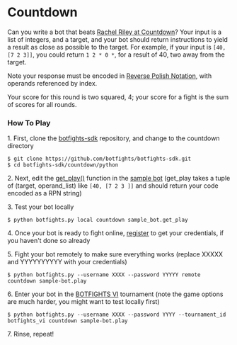 Countdown
=========

Can you write a bot that beats [Rachel Riley at Countdown](https://www.youtube.com/watch?v=ZjCbWg4ZUAY)? Your input is a list of integers, and a target, and your bot should return instructions to yield a result as close as possible to the target. For example, if your input is `[40, [7 2 3]]`, you could return `1 2 * 0 *`, for a result of 40, two away from the target.

Note your response must be encoded in [Reverse Polish Notation](https://en.wikipedia.org/wiki/Reverse_Polish_notation), with operands referenced by index.

Your score for this round is two squared, 4; your score for a fight is the sum of scores for all rounds.

### How To Play

1\. First, clone the [botfights-sdk](https://github.com/botfights/botfights-sdk) repository, and change to the countdown directory

    $ git clone https://github.com/botfights/botfights-sdk.git
    $ cd botfights-sdk/countdown/python

2\. Next, edit the [get_play()](https://github.com/botfights/botfights-sdk/blob/main/countdown/python/sample-bot.py#L33) function in the [sample bot](https://github.com/botfights/botfights-sdk/blob/main/countdown/sample-bot.py) (get\_play takes a tuple of (target, operand\_list) like `[40, [7 2 3 ]]` and should return your code encoded as a RPN string)

3\. Test your bot locally

    $ python botfights.py local countdown sample_bot.get_play

4\. Once your bot is ready to fight online, [register](https://botfights.ai/register) to get your credentials, if you haven't done so already

5\. Fight your bot remotely to make sure everything works (replace XXXXX and YYYYYYYYYY with your credentials)

    $ python botfights.py --username XXXX --password YYYYY remote countdown sample-bot.play

6\. Enter your bot in the [BOTFIGHTS VI](https://botfights.ai/tournament/botfights_vi) tournament (note the game options are much harder, you might want to test locally first)

    $ python botfights.py --username XXXX --password YYYY --tournament_id botfights_vi countdown sample-bot.play

7\. Rinse, repeat!

